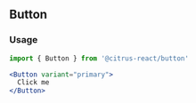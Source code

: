 ## Button

### Usage

```jsx
import { Button } from '@citrus-react/button'

<Button variant="primary">
  Click me
</Button>
```

